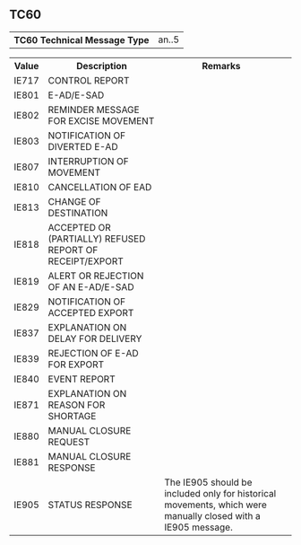 ## TC60
<table>
 <tr>
  <th>
   TC60 Technical Message Type
  </th>
  <td>
   an..5
  </td>
 </tr>
</table>
<table>
 <tr>
  <th>
   Value
  </th>
  <th>
   Description
  </th>
  <th>
   Remarks
  </th>
 </tr>
 <tr>
  <td>
   IE717
  </td>
  <td>
   CONTROL REPORT
  </td>
  <td>
  </td>
  <td>
  </td>
 </tr>
 <tr>
  <td>
   IE801
  </td>
  <td>
   E-AD/E-SAD
  </td>
  <td>
  </td>
  <td>
  </td>
 </tr>
 <tr>
  <td>
   IE802
  </td>
  <td>
   REMINDER MESSAGE FOR EXCISE MOVEMENT
  </td>
  <td>
  </td>
  <td>
  </td>
 </tr>
 <tr>
  <td>
   IE803
  </td>
  <td>
   NOTIFICATION OF DIVERTED E-AD
  </td>
  <td>
  </td>
  <td>
  </td>
 </tr>
 <tr>
  <td>
   IE807
  </td>
  <td>
   INTERRUPTION OF MOVEMENT
  </td>
  <td>
  </td>
  <td>
  </td>
 </tr>
 <tr>
  <td>
   IE810
  </td>
  <td>
   CANCELLATION OF EAD
  </td>
  <td>
  </td>
  <td>
  </td>
 </tr>
 <tr>
  <td>
   IE813
  </td>
  <td>
   CHANGE OF DESTINATION
  </td>
  <td>
  </td>
  <td>
  </td>
 </tr>
 <tr>
  <td>
   IE818
  </td>
  <td>
   ACCEPTED OR (PARTIALLY) REFUSED REPORT OF RECEIPT/EXPORT
  </td>
  <td>
  </td>
  <td>
  </td>
 </tr>
 <tr>
  <td>
   IE819
  </td>
  <td>
   ALERT OR REJECTION OF AN E-AD/E-SAD
  </td>
  <td>
  </td>
  <td>
  </td>
 </tr>
 <tr>
  <td>
   IE829
  </td>
  <td>
   NOTIFICATION OF ACCEPTED EXPORT
  </td>
  <td>
  </td>
  <td>
  </td>
 </tr>
 <tr>
  <td>
   IE837
  </td>
  <td>
   EXPLANATION ON DELAY FOR DELIVERY
  </td>
  <td>
  </td>
  <td>
  </td>
 </tr>
 <tr>
  <td>
   IE839
  </td>
  <td>
   REJECTION OF E-AD FOR EXPORT
  </td>
  <td>
  </td>
  <td>
  </td>
 </tr>
 <tr>
  <td>
   IE840
  </td>
  <td>
   EVENT REPORT
  </td>
  <td>
  </td>
  <td>
  </td>
 </tr>
 <tr>
  <td>
   IE871
  </td>
  <td>
   EXPLANATION ON REASON FOR SHORTAGE
  </td>
  <td>
  </td>
  <td>
  </td>
 </tr>
 <tr>
  <td>
   IE880
  </td>
  <td>
   MANUAL CLOSURE REQUEST
  </td>
  <td>
  </td>
  <td>
  </td>
 </tr>
 <tr>
  <td>
   IE881
  </td>
  <td>
   MANUAL CLOSURE RESPONSE
  </td>
  <td>
  </td>
  <td>
  </td>
 </tr>
 <tr>
  <td>
   IE905
  </td>
  <td>
   STATUS RESPONSE
  </td>
  <td>
   The IE905 should be included only for historical movements, which were manually closed with a IE905 message.
  </td>
  <td>
  </td>
 </tr>
</table>
